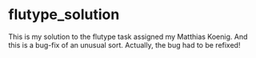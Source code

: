 # flutype_solution
This is my solution to the flutype task assigned my Matthias Koenig.
And this is a bug-fix of an unusual sort.
Actually, the bug had to be refixed!
